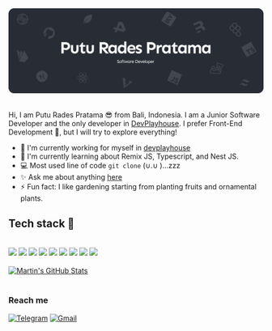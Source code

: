<div align="center">
  <img src="https://github.com/radespratama/radespratama/blob/main/static/Banner.png" />
</div>
<br />

Hi, I am Putu Rades Pratama 😎 from Bali, Indonesia. I am a Junior Software Developer and the only developer in [DevPlayhouse](https://github.com/DevPlayhouse). I prefer Front-End Development 👏, but I will try to explore everything!

- 🔭 I'm currently working for myself in [devplayhouse](https://github.com/DevPlayhouse)
- 🌱 I'm currently learning about Remix JS, Typescript, and Nest JS.
- 💻 Most used line of code `git clone` (∪.∪ )...zzz
- ✨ Ask me about anything [here](https://github.com/radespratama/radespratama/discussions/1)
- ⚡ Fun fact: I like gardening starting from planting fruits and ornamental plants.

## Tech stack 🚀

<br>
<div align="left">
  <img src="https://img.shields.io/badge/javascript%20-%23323330.svg?&style=for-the-badge&logo=javascript&logoColor=%23F7DF1E"/>
  <img src="https://img.shields.io/badge/typescript%20-%23007ACC.svg?&style=for-the-badge&logo=typescript&logoColor=white"/>
  <img src="https://img.shields.io/badge/php%20-%234338CA.svg?&style=for-the-badge&logo=php&logoColor=white"/>
  <img src="https://img.shields.io/badge/PWA-F6C915?style=for-the-badge&logo=pwa&logoColor=black"/>
  <img src="https://img.shields.io/badge/react%20js-%2361DAFB?&style=for-the-badge&logo=react&logoColor=%232E3440"/>
  <img src="https://img.shields.io/badge/next%20js-%23000000?&style=for-the-badge&logo=next.js&logoColor=white"/>
  <img src="https://img.shields.io/badge/remix%20js-%234F1F03?&style=for-the-badge&logo=remix&logoColor=white"/>
  <img src="https://img.shields.io/badge/laravel-%23F9322C?&style=for-the-badge&logo=laravel&logoColor=white"/>
  <img src="https://img.shields.io/badge/nestjs-%2315803D?&style=for-the-badge&logo=nestjs&logoColor=white"/>
</div>
<br>
<div align="left">
<a href="https://github.com/radespratama/radespratama">
  <img align="center" src="https://github-readme-stats.vercel.app/api?username=radespratama&show_icons=true&line_height=27&count_private=true&title_color=ffffff&text_color=c9cacc&icon_color=2bbc8a&bg_color=1d1f21" alt="Martin's GitHub Stats" />
</a>
</div>

<br />

### Reach me

[![Telegram](https://img.shields.io/badge/radespratama%20-%2326A5E4.svg?&style=for-the-badge&logo=telegram&logoColor=white)](https://t.me/radespratama)
[![Gmail](https://img.shields.io/badge/email%20me-%23EA4335.svg?&style=for-the-badge&logo=gmail&logoColor=white)](mailto:radespratamaa@gmail.com)
